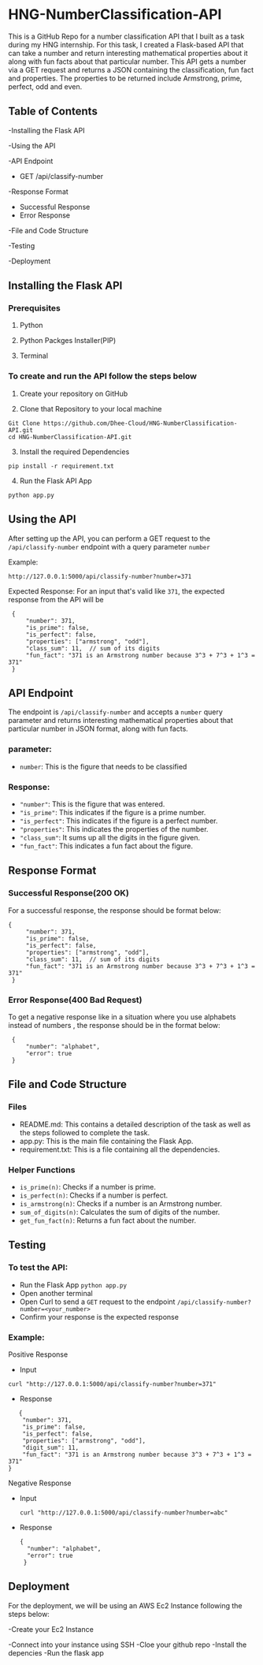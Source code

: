 # HNG-NumberClassification-API

This is a GitHub Repo for a number classification API that I built as a task during my HNG internship. For this task, I created a Flask-based API that can take a number and return interesting mathematical properties about it along with fun facts about that particular number. This API gets a number via a GET request and returns a JSON containing the classification, fun fact and properties. The properties to be returned include Armstrong, prime, perfect, odd and even.

## Table of Contents

-Installing the Flask API

-Using the API

-API Endpoint
- GET /api/classify-number
 
-Response Format
- Successful Response
- Error Response
 
-File and Code Structure

-Testing

-Deployment

## Installing the Flask API

### Prerequisites

1. Python

2. Python Packges Installer(PIP)

3. Terminal

### To create and run the API follow the steps below

1. Create your repository on GitHub

2. Clone that Repository to your local machine

```
Git Clone https://github.com/Dhee-Cloud/HNG-NumberClassification-API.git
cd HNG-NumberClassification-API.git
```

3. Install the required Dependencies

```
pip install -r requirement.txt
```

4. Run the Flask API App

```
python app.py
```

## Using the API
After setting up the API, you can perform a GET request to the `/api/classify-number` endpoint with a query parameter `number`

Example: 
```
http://127.0.0.1:5000/api/classify-number?number=371
```

Expected Response:
For an input that's valid like `371`, the expected response from the API will be

```
 {
     "number": 371,
     "is_prime": false,
     "is_perfect": false,
     "properties": ["armstrong", "odd"],
     "class_sum": 11,  // sum of its digits
     "fun_fact": "371 is an Armstrong number because 3^3 + 7^3 + 1^3 = 371"
 }

```

## API Endpoint

The endpoint is `/api/classify-number` and accepts a `number` query parameter and returns interesting mathematical properties about that particular number in JSON format, along with fun facts.

### parameter:
- `number`: This is the figure that needs to be classified

### Response:
- `"number"`: This is the figure that was entered.
- `"is_prime"`: This indicates if the figure is a prime number.
- `"is_perfect"`: This indicates if the figure is a perfect number.
- `"properties"`: This indicates the properties of the number.
- `"class_sum"`: It sums up all the digits in the figure given.
- `"fun_fact"`: This indicates a fun fact about the figure.

## Response Format
### Successful Response(200 OK)
For a successful response, the response should be format below:
```
{
     "number": 371,
     "is_prime": false,
     "is_perfect": false,
     "properties": ["armstrong", "odd"],
     "class_sum": 11,  // sum of its digits
     "fun_fact": "371 is an Armstrong number because 3^3 + 7^3 + 1^3 = 371"
 }
```

### Error Response(400 Bad Request)
To get a negative response like in a situation where you use alphabets instead of numbers , the response should be in the format below:
```
 {
     "number": "alphabet",
     "error": true
 }
```

## File and Code Structure

### Files

- README.md: This contains a detailed description of the task as well as the steps followed to complete the task.
- app.py: This is the main file containing the Flask App.
- requirement.txt: This is a file containing all the dependencies.
  
### Helper Functions
- `is_prime(n)`: Checks if a number is prime.
- `is_perfect(n)`: Checks if a number is perfect.
- `is_armstrong(n)`: Checks if a number is an Armstrong number.
- `sum_of_digits(n)`: Calculates the sum of digits of the number.
- `get_fun_fact(n)`: Returns a fun fact about the number.

## Testing
### To test the API:
- Run the Flask App `python app.py`
- Open another terminal
- Open Curl to send a `GET` request to the endpoint `/api/classify-number?number=<your_number>`
- Confirm your response is the expected response

### Example:
Positive Response
-  Input
  ```
  curl "http://127.0.0.1:5000/api/classify-number?number=371"
  ```
-  Response
```
   {
    "number": 371,
    "is_prime": false,
    "is_perfect": false,
    "properties": ["armstrong", "odd"],
    "digit_sum": 11,
    "fun_fact": "371 is an Armstrong number because 3^3 + 7^3 + 1^3 = 371"
}
```

Negative Response
- Input
  ```
  curl "http://127.0.0.1:5000/api/classify-number?number=abc"
  ```
- Response
  ```
  {
    "number": "alphabet",
    "error": true
   }
  ```

## Deployment
For the deployment, we will be using an AWS Ec2 Instance following the steps below:

-Create your Ec2 Instance

-Connect into your instance using SSH
-Cloe your github repo
-Install the depencies
-Run the flask app








   
   

